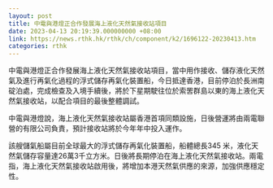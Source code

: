 ```yaml
---
layout: post
title: 中電與港燈正合作發展海上液化天然氣接收站項目
date: 2023-04-13 20:19:39.000000000 +08:00
link: https://news.rthk.hk/rthk/ch/component/k2/1696122-20230413.htm
categories: rthk
---
```


中電與港燈正合作發展海上液化天然氣接收站項目，當中用作接收、儲存液化天然氣及進行再氣化過程的浮式儲存再氣化裝置船，今日抵達香港，目前停泊於長洲南碇泊處，完成檢查及入境手續後，將於下星期駛往位於索罟群島以東的海上液化天然氣接收站，以配合項目的最後整體調試。

中電與港燈說，海上液化天然氣接收站屬香港首項同類設施，日後營運將由兩電聯營的有限公司負責，預計接收站將於今年年中投入運作。

該艘儲氣船屬目前全球最大的浮式儲存再氣化裝置船，船體總長345 米，液化天然氣儲存容量達26萬3千立方米。日後將長期停泊在海上液化天然氣接收站。兩電指，海上液化天然氣接收站啟用後，將增加本港天然氣供應的來源，加強供應穩定性。

